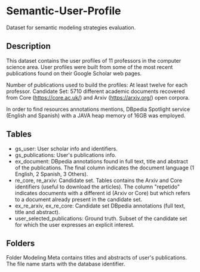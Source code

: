 # Semantic-User-Profile
Dataset for semantic modeling strategies evaluation.

## Description

This dataset contains the user profiles of 11 professors in the computer science area. User profiles were built from some of the most recent publications found on their Google Scholar web pages.

Number of publications used to build the profiles: At least  twelve for each professor.
Candidate Set: 5710 different academic documents recovered from Core (https://core.ac.uk/) and Arxiv (https://arxiv.org/) open corpora.

In order to find resources annotations mentions, DBpedia Spotlight service (English and Spanish) with a JAVA heap memory of 16GB was employed.

## Tables

* gs_user: User scholar info and identifiers.
* gs_publications: User's publications info.
* ex_document: DBpedia annotations found in full text, title and abstract of the publications. The final column indicates the document language (1 English, 2 Spanish, 3 Others).
* re_core, re_arxiv: Candidate set. Tables contains the Arxiv and Core identifiers (useful to download the articles).  The column "repetido" indicates documents with a different id (Arxiv or Core) but which refers to a document already present in the candidate set.
* ex_re_arxiv, ex_re_core: Candidate set DBpedia annotations (full text, title and abstract).
* user_selected_publications: Ground truth. Subset of the candidate set for which the user expresses an explicit interest.

## Folders

Folder Modeling Meta contains titles and abstracts of user's publications. The file name starts with the database identifier.
